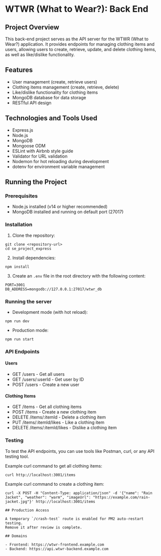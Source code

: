 # WTWR (What to Wear?): Back End

## Project Overview
This back-end project serves as the API server for the WTWR (What to Wear?) application. It provides endpoints for managing clothing items and users, allowing users to create, retrieve, update, and delete clothing items, as well as like/dislike functionality.

## Features
- User management (create, retrieve users)
- Clothing items management (create, retrieve, delete)
- Like/dislike functionality for clothing items
- MongoDB database for data storage
- RESTful API design

## Technologies and Tools Used
- Express.js
- Node.js
- MongoDB
- Mongoose ODM
- ESLint with Airbnb style guide
- Validator for URL validation
- Nodemon for hot reloading during development
- dotenv for environment variable management

## Running the Project

### Prerequisites
- Node.js installed (v14 or higher recommended)
- MongoDB installed and running on default port (27017)

### Installation
1. Clone the repository:
```
git clone <repository-url>
cd se_project_express
```

2. Install dependencies:
```
npm install
```

3. Create an `.env` file in the root directory with the following content:
```
PORT=3001
DB_ADDRESS=mongodb://127.0.0.1:27017/wtwr_db
```

### Running the server
- Development mode (with hot reload):
```
npm run dev
```

- Production mode:
```
npm run start
```

### API Endpoints

#### Users
- GET /users - Get all users
- GET /users/:userId - Get user by ID
- POST /users - Create a new user

#### Clothing Items
- GET /items - Get all clothing items
- POST /items - Create a new clothing item
- DELETE /items/:itemId - Delete a clothing item
- PUT /items/:itemId/likes - Like a clothing item
- DELETE /items/:itemId/likes - Dislike a clothing item

### Testing
To test the API endpoints, you can use tools like Postman, curl, or any API testing tool.

Example curl command to get all clothing items:
```
curl http://localhost:3001/items
```

Example curl command to create a clothing item:
```
curl -X POST -H "Content-Type: application/json" -d '{"name": "Rain Jacket", "weather": "warm", "imageUrl": "https://example.com/rain-jacket.jpg"}' http://localhost:3001/items

## Production Access

A temporary `/crash-test` route is enabled for PM2 auto‑restart testing.  
Remove it after review is complete.

## Domains

- Frontend: https://wtwr-frontend.example.com  
- Backend: https://api.wtwr-backend.example.com


